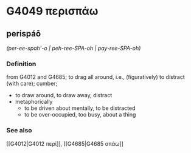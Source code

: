 # G4049 περισπάω

## perispáō

_(per-ee-spah'-o | peh-ree-SPA-oh | pay-ree-SPA-oh)_

### Definition

from G4012 and G4685; to drag all around, i.e., (figuratively) to distract (with care); cumber; 

- to draw around, to draw away, distract
- metaphorically
  - to be driven about mentally, to be distracted
  - to be over-occupied, too busy, about a thing

### See also

[[G4012|G4012 περί]], [[G4685|G4685 σπάω]]
